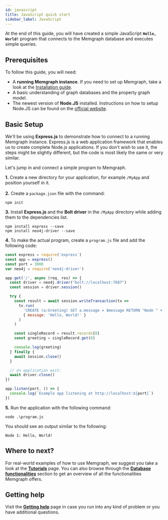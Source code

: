 ```yaml
---
id: javascript
title: JavaScript quick start
sidebar_label: JavaScript
---
```


At the end of this guide, you will have created a simple JavaScript **`Hello, World!`** program that connects to the Memgraph database and executes simple queries.

## Prerequisites

To follow this guide, you will need:
* A **running Memgraph instance**. If you need to set up Memgraph, take a look at the [Installation guide](/getting-started/installation/installation.md).
* A basic understanding of graph databases and the property graph model.
* The newest version of **Node.JS** installed. Instructions on how to setup Node.JS can be found on the [official website](https://nodejs.org/en/download/).

## Basic Setup

We'll be using **Express.js** to demonstrate how to connect to a running Memgraph instance.
Express.js is a web application framework that enables us to create complete Node.js applications.
If you don't wish to use it, the steps might be slightly different, but the code is most likely the same or very similar.

Let's jump in and connect a simple program to Memgraph.

**1.** Create a new directory for your application, for example `/MyApp` and position yourself in it.<br />  
**2.** Create a `package.json` file with the command: 

```
npm init
```

**3.** Install **Express.js** and the **Bolt driver** in the `/MyApp` directory while adding them to the dependencies list. 

```
npm install express --save
npm install neo4j-driver --save
```

**4.** To make the actual program, create a `program.js` file and add the following code:

```JavaScript
const express = require('express')
const app = express()
const port = 3000
var neo4j = require('neo4j-driver')

app.get('/', async (req, res) => {
  const driver = neo4j.driver("bolt://localhost:7687")
  const session = driver.session()

  try {
    const result = await session.writeTransaction(tx =>
      tx.run(
        'CREATE (a:Greeting) SET a.message = $message RETURN "Node " + id(a) + ": " + a.message',
        { message: 'Hello, World!' }
      )
    )

    const singleRecord = result.records[0]
    const greeting = singleRecord.get(0)

    console.log(greeting)
  } finally {
    await session.close()
  }

  // on application exit:
  await driver.close()
})

app.listen(port, () => {
  console.log(`Example app listening at http://localhost:${port}`)
})
```

**5.** Run the application with the following command:

```
node .\program.js
```

You should see an output similar to the following:

```
Node 1: Hello, World!
```

## Where to next?

For real-world examples of how to use Memgraph, we suggest you take a look at the **[Tutorials](/tutorials/tutorials.md)** page. 
You can also browse through the **[Database functionalities](/database-functionalities/database-functionalities.md)** section to get an overview of all the functionalities Memgraph offers.

## Getting help

Visit the **[Getting help](/getting-help/getting-help.md)** page in case you run into any kind of problem or you have additional questions.
